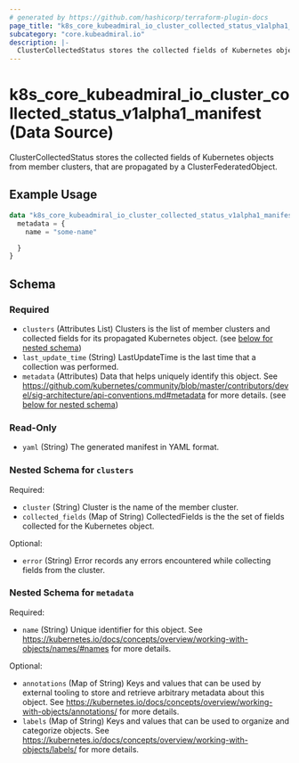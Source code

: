```yaml
---
# generated by https://github.com/hashicorp/terraform-plugin-docs
page_title: "k8s_core_kubeadmiral_io_cluster_collected_status_v1alpha1_manifest Data Source - terraform-provider-k8s"
subcategory: "core.kubeadmiral.io"
description: |-
  ClusterCollectedStatus stores the collected fields of Kubernetes objects from member clusters, that are propagated by a ClusterFederatedObject.
---
```


# k8s_core_kubeadmiral_io_cluster_collected_status_v1alpha1_manifest (Data Source)

ClusterCollectedStatus stores the collected fields of Kubernetes objects from member clusters, that are propagated by a ClusterFederatedObject.

## Example Usage

```terraform
data "k8s_core_kubeadmiral_io_cluster_collected_status_v1alpha1_manifest" "example" {
  metadata = {
    name = "some-name"

  }
}
```

<!-- schema generated by tfplugindocs -->
## Schema

### Required

- `clusters` (Attributes List) Clusters is the list of member clusters and collected fields for its propagated Kubernetes object. (see [below for nested schema](#nestedatt--clusters))
- `last_update_time` (String) LastUpdateTime is the last time that a collection was performed.
- `metadata` (Attributes) Data that helps uniquely identify this object. See https://github.com/kubernetes/community/blob/master/contributors/devel/sig-architecture/api-conventions.md#metadata for more details. (see [below for nested schema](#nestedatt--metadata))

### Read-Only

- `yaml` (String) The generated manifest in YAML format.

<a id="nestedatt--clusters"></a>
### Nested Schema for `clusters`

Required:

- `cluster` (String) Cluster is the name of the member cluster.
- `collected_fields` (Map of String) CollectedFields is the the set of fields collected for the Kubernetes object.

Optional:

- `error` (String) Error records any errors encountered while collecting fields from the cluster.


<a id="nestedatt--metadata"></a>
### Nested Schema for `metadata`

Required:

- `name` (String) Unique identifier for this object. See https://kubernetes.io/docs/concepts/overview/working-with-objects/names/#names for more details.

Optional:

- `annotations` (Map of String) Keys and values that can be used by external tooling to store and retrieve arbitrary metadata about this object. See https://kubernetes.io/docs/concepts/overview/working-with-objects/annotations/ for more details.
- `labels` (Map of String) Keys and values that can be used to organize and categorize objects. See https://kubernetes.io/docs/concepts/overview/working-with-objects/labels/ for more details.
